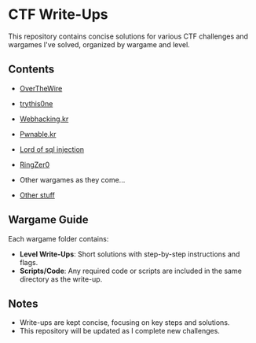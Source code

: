 # CTF Write-Ups

This repository contains concise solutions for various CTF challenges and wargames I've solved, organized by wargame and level.

## Contents
- [OverTheWire](./overthewire/)
- [trythis0ne](./trythis0ne/)
- [Webhacking.kr](./webhacking.kr/)
- [Pwnable.kr](./pwnable.kr/)
- [Lord of sql injection](./lord-of-sql-injection/)
- [RingZer0](./ringzer0)
- Other wargames as they come...

- [Other stuff](./stuff)

## Wargame Guide
Each wargame folder contains:
- **Level Write-Ups**: Short solutions with step-by-step instructions and flags.
- **Scripts/Code**: Any required code or scripts are included in the same directory as the write-up.

## Notes
- Write-ups are kept concise, focusing on key steps and solutions.
- This repository will be updated as I complete new challenges.
